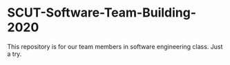# SCUT-Software-Team-Building-2020
This repository is for our team members in software engineering class.
Just a try.
